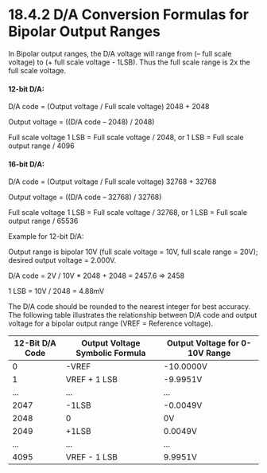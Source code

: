 # 18.4.2 D/A Conversion Formulas for Bipolar Output Ranges

In Bipolar output ranges, the D/A voltage will range from (– full scale voltage) to (+ full scale voltage - 1LSB). Thus the full scale range is 2x the full scale voltage.&#x20;

#### 12-bit D/A:&#x20;

D/A code = (Output voltage / Full scale voltage)  2048 + 2048&#x20;

Output voltage = ((D/A code – 2048) / 2048) &#x20;

Full scale voltage 1 LSB = Full scale voltage / 2048, or 1 LSB = Full scale output range / 4096&#x20;

#### 16-bit D/A:&#x20;

D/A code = (Output voltage / Full scale voltage)  32768 + 32768&#x20;

Output voltage = ((D/A code – 32768) / 32768) &#x20;

Full scale voltage 1 LSB = Full scale voltage / 32768, or 1 LSB = Full scale output range / 65536&#x20;

Example for 12-bit D/A:&#x20;

Output range is bipolar 10V (full scale voltage = 10V, full scale range = 20V); desired output voltage = 2.000V.&#x20;

D/A code = 2V / 10V \* 2048 + 2048 = 2457.6 => 2458&#x20;

1 LSB = 10V / 2048 = 4.88mV&#x20;

The D/A code should be rounded to the nearest integer for best accuracy. The following table illustrates the relationship between D/A code and output voltage for a bipolar output range (VREF = Reference voltage).

| 12-Bit D/A Code   | Output Voltage Symbolic Formula | Output Voltage for 0-10V Range |
| ----------------- | ------------------------------- | ------------------------------ |
| 0                 | -VREF                           | -10.0000V                      |
| 1                 | VREF + 1 LSB                    | -9.9951V                       |
| ...               | ...                             | ...                            |
| 2047              | -1LSB                           | -0.0049V                       |
| 2048              | 0                               | 0V                             |
| 2049              | +1LSB                           | 0.0049V                        |
| ...               | ...                             | ...                            |
| 4095              | VREF - 1 LSB                    | 9.9951V                        |
